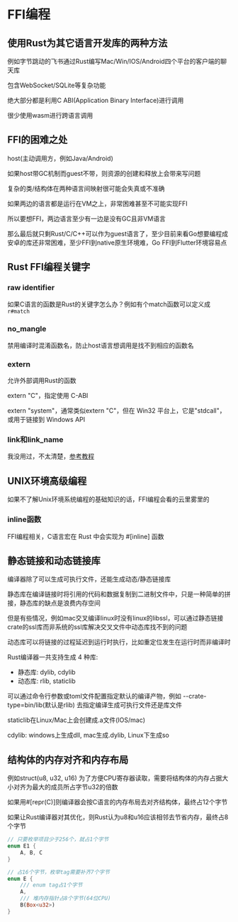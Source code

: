# FFI编程

## 使用Rust为其它语言开发库的两种方法

例如字节跳动的飞书通过Rust编写Mac/Win/IOS/Android四个平台的客户端的聊天库

包含WebSocket/SQLite等复杂功能

绝大部分都是利用C ABI(Application Binary Interface)进行调用

很少使用wasm进行跨语言调用

## FFI的困难之处

host(主动调用方，例如Java/Android)

如果host带GC机制而guest不带，则资源的创建和释放上会带来写问题

复杂的类/结构体在两种语言间映射很可能会失真或不准确

如果两边的语言都是运行在VM之上，非常困难甚至不可能实现FFI

所以要想FFI，两边语言至少有一边是没有GC且非VM语言

那么最后就只剩Rust/C/C++可以作为guest语言了，至少目前来看Go想要编程成安卓的库还非常困难，至少FFI到native原生环境难，Go FFI到Flutter环境容易点

## Rust FFI编程关键字

### raw identifier

如果C语言的函数是Rust的关键字怎么办？例如有个match函数可以定义成`r#match`

### no_mangle

禁用编译时混淆函数名，防止host语言想调用是找不到相应的函数名

### extern

允许外部调用Rust的函数

extern "C"，指定使用 C-ABI

extern "system"，通常类似extern "C"，但在 Win32 平台上，它是"stdcall"，或用于链接到 Windows API

### link和link_name

我没用过，不太清楚，[参考教程](https://mp.weixin.qq.com/s?__biz=MzI1MjAzNDI1MA==&mid=2648210927&idx=1&sn=ccbb529d4fa01d9b2e864e5c41dd9c72&chksm=f1c5304ac6b2b95cb54739c9966de38537197088ec79767707ecb83c871931598c45fda5969f&scene=158#rd)

## UNIX环境高级编程

如果不了解Unix环境系统编程的基础知识的话，FFI编程会看的云里雾里的

### inline函数

FFI编程相关，C语言宏在 Rust 中会实现为 #\[inline] 函数

## 静态链接和动态链接库

编译器除了可以生成可执行文件，还能生成动态/静态链接库

静态库在编译链接时将引用的代码和数据复制到二进制文件中，只是一种简单的拼接，静态库的缺点是浪费内存空间

但是有些情况，例如mac交叉编译linux时没有linux的libssl，可以通过静态链接crate的ssl库而非系统的ssl库解决交叉文件中动态库找不到的问题

动态库可以将链接的过程延迟到运行时执行，比如重定位发生在运行时而非编译时

Rust编译器一共支持生成 4 种库:

- 静态库: dylib, cdylib
- 动态库: rlib, staticlib

可以通过命令行参数或toml文件配置指定默认的编译产物，例如 --crate-type=bin/lib(默认是rlib) 去指定编译生成可执行文件还是库文件

staticlib在Linux/Mac上会创建成.a文件(IOS/mac)

cdylib: windows上生成dll, mac生成.dylib, Linux下生成so

## 结构体的内存对齐和内存布局

例如struct(u8, u32, u16) 为了方便CPU寄存器读取，需要将结构体的内存占据大小对齐为最大的成员所占字节u32的倍数

如果用#[repr(C)]则编译器会按C语言的内存布局去对齐结构体，最终占12个字节

如果让Rust编译器对其优化，则Rust认为u8和u16应该相邻去节省内存，最终占8个字节

```rust
// 只要枚举项目少于256个，就占1个字节
enum E1 {
    A, B, C
}

// 占16个字节，枚举tag需要补齐7个字节
enum E {
    /// enum tag占1个字节
    A,
    /// 堆内存指针占8个字节(64位CPU)
    B(Box<u32>)
}
```
